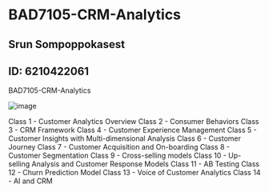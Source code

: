 # BAD7105-CRM-Analytics
## Srun Sompoppokasest
## ID: 6210422061
BAD7105-CRM-Analytics

![image](https://user-images.githubusercontent.com/88968324/145431553-bc978c0d-9832-4d1a-8b11-131ddac26412.png)

Class 1 - Customer Analytics Overview
Class 2 - Consumer Behaviors
Class 3 - CRM Framework
Class 4 - Customer Experience Management
Class 5 - Customer Insights with Multi-dimensional Analysis
Class 6 - Customer Journey
Class 7 - Customer Acquisition and On-boarding
Class 8 - Customer Segmentation
Class 9 - Cross-selling models
Class 10 - Up-selling Analysis and Customer Response Models
Class 11 - AB Testing
Class 12 - Churn Prediction Model
Class 13 - Voice of Customer Analytics
Class 14 - AI and CRM

